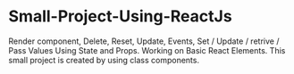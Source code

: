 # Small-Project-Using-ReactJs
Render component, Delete, Reset, Update, Events, Set / Update / retrive / Pass Values Using State and Props. Working on Basic React Elements. This small project is created by using class components.
